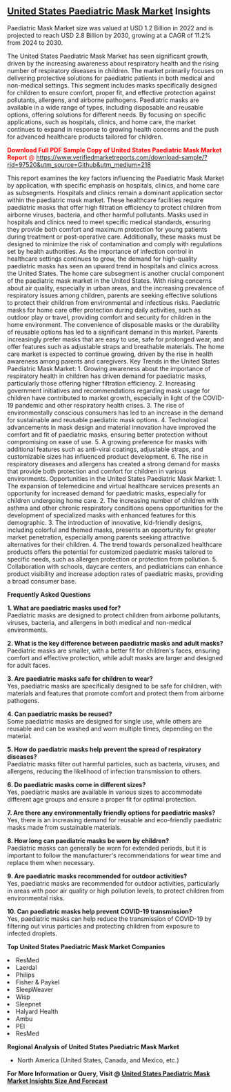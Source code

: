 <h2><a href="https://www.verifiedmarketreports.com/download-sample/?rid=97520&amp;utm_source=Github&amp;utm_medium=218" target="_blank">United States Paediatric Mask Market</a> Insights</h2><p>Paediatric Mask Market size was valued at USD 1.2 Billion in 2022 and is projected to reach USD 2.8 Billion by 2030, growing at a CAGR of 11.2% from 2024 to 2030.</p><p> <p>The United States Paediatric Mask Market has seen significant growth, driven by the increasing awareness about respiratory health and the rising number of respiratory diseases in children. The market primarily focuses on delivering protective solutions for paediatric patients in both medical and non-medical settings. This segment includes masks specifically designed for children to ensure comfort, proper fit, and effective protection against pollutants, allergens, and airborne pathogens. Paediatric masks are available in a wide range of types, including disposable and reusable options, offering solutions for different needs. By focusing on specific applications, such as hospitals, clinics, and home care, the market continues to expand in response to growing health concerns and the push for advanced healthcare products tailored for children. <p><span class=""><span style="color: #ff0000;"><strong>Download Full PDF Sample Copy of United States Paediatric Mask Market Report</strong> @ </span><a href="https://www.verifiedmarketreports.com/download-sample/?rid=97520&amp;utm_source=Github&amp;utm_medium=218" target="_blank">https://www.verifiedmarketreports.com/download-sample/?rid=97520&amp;utm_source=Github&amp;utm_medium=218</a></span></p> This report examines the key factors influencing the Paediatric Mask Market by application, with specific emphasis on hospitals, clinics, and home care as subsegments. Hospitals and clinics remain a dominant application sector within the paediatric mask market. These healthcare facilities require paediatric masks that offer high filtration efficiency to protect children from airborne viruses, bacteria, and other harmful pollutants. Masks used in hospitals and clinics need to meet specific medical standards, ensuring they provide both comfort and maximum protection for young patients during treatment or post-operative care. Additionally, these masks must be designed to minimize the risk of contamination and comply with regulations set by health authorities. As the importance of infection control in healthcare settings continues to grow, the demand for high-quality paediatric masks has seen an upward trend in hospitals and clinics across the United States. The home care subsegment is another crucial component of the paediatric mask market in the United States. With rising concerns about air quality, especially in urban areas, and the increasing prevalence of respiratory issues among children, parents are seeking effective solutions to protect their children from environmental and infectious risks. Paediatric masks for home care offer protection during daily activities, such as outdoor play or travel, providing comfort and security for children in the home environment. The convenience of disposable masks or the durability of reusable options has led to a significant demand in this market. Parents increasingly prefer masks that are easy to use, safe for prolonged wear, and offer features such as adjustable straps and breathable materials. The home care market is expected to continue growing, driven by the rise in health awareness among parents and caregivers. Key Trends in the United States Paediatric Mask Market: 1. Growing awareness about the importance of respiratory health in children has driven demand for paediatric masks, particularly those offering higher filtration efficiency. 2. Increasing government initiatives and recommendations regarding mask usage for children have contributed to market growth, especially in light of the COVID-19 pandemic and other respiratory health crises. 3. The rise of environmentally conscious consumers has led to an increase in the demand for sustainable and reusable paediatric mask options. 4. Technological advancements in mask design and material innovation have improved the comfort and fit of paediatric masks, ensuring better protection without compromising on ease of use. 5. A growing preference for masks with additional features such as anti-viral coatings, adjustable straps, and customizable sizes has influenced product development. 6. The rise in respiratory diseases and allergens has created a strong demand for masks that provide both protection and comfort for children in various environments. Opportunities in the United States Paediatric Mask Market: 1. The expansion of telemedicine and virtual healthcare services presents an opportunity for increased demand for paediatric masks, especially for children undergoing home care. 2. The increasing number of children with asthma and other chronic respiratory conditions opens opportunities for the development of specialized masks with enhanced features for this demographic. 3. The introduction of innovative, kid-friendly designs, including colorful and themed masks, presents an opportunity for greater market penetration, especially among parents seeking attractive alternatives for their children. 4. The trend towards personalized healthcare products offers the potential for customized paediatric masks tailored to specific needs, such as allergen protection or protection from pollution. 5. Collaboration with schools, daycare centers, and pediatricians can enhance product visibility and increase adoption rates of paediatric masks, providing a broad consumer base. <p><b>Frequently Asked Questions</b></p> <p><b>1. What are paediatric masks used for?</b><br> Paediatric masks are designed to protect children from airborne pollutants, viruses, bacteria, and allergens in both medical and non-medical environments. </p> <p><b>2. What is the key difference between paediatric masks and adult masks?</b><br> Paediatric masks are smaller, with a better fit for children's faces, ensuring comfort and effective protection, while adult masks are larger and designed for adult faces. </p> <p><b>3. Are paediatric masks safe for children to wear?</b><br> Yes, paediatric masks are specifically designed to be safe for children, with materials and features that promote comfort and protect them from airborne pathogens. </p> <p><b>4. Can paediatric masks be reused?</b><br> Some paediatric masks are designed for single use, while others are reusable and can be washed and worn multiple times, depending on the material. </p> <p><b>5. How do paediatric masks help prevent the spread of respiratory diseases?</b><br> Paediatric masks filter out harmful particles, such as bacteria, viruses, and allergens, reducing the likelihood of infection transmission to others. </p> <p><b>6. Do paediatric masks come in different sizes?</b><br> Yes, paediatric masks are available in various sizes to accommodate different age groups and ensure a proper fit for optimal protection. </p> <p><b>7. Are there any environmentally friendly options for paediatric masks?</b><br> Yes, there is an increasing demand for reusable and eco-friendly paediatric masks made from sustainable materials. </p> <p><b>8. How long can paediatric masks be worn by children?</b><br> Paediatric masks can generally be worn for extended periods, but it is important to follow the manufacturer's recommendations for wear time and replace them when necessary. </p> <p><b>9. Are paediatric masks recommended for outdoor activities?</b><br> Yes, paediatric masks are recommended for outdoor activities, particularly in areas with poor air quality or high pollution levels, to protect children from environmental risks. </p> <p><b>10. Can paediatric masks help prevent COVID-19 transmission?</b><br> Yes, paediatric masks can help reduce the transmission of COVID-19 by filtering out virus particles and protecting children from exposure to infected droplets. </p> </p><p><strong>Top United States Paediatric Mask Market Companies</strong></p><div data-test-id=""><p><li>ResMed</li><li> Laerdal</li><li> Philips</li><li> Fisher & Paykel</li><li> SleepWeaver</li><li> Wisp</li><li> Sleepnet</li><li> Halyard Health</li><li> Ambu</li><li> PEI</li><li> ResMed</li></p><div><strong>Regional Analysis of&nbsp;United States Paediatric Mask Market</strong></div><ul><li dir="ltr"><p dir="ltr">North America&nbsp;(United States, Canada, and Mexico, etc.)</p></li></ul><p><strong>For More Information or Query, Visit @&nbsp;</strong><strong><a href="https://www.verifiedmarketreports.com/product/global-paediatric-mask-market-growth-2019-2024/?utm_source=Github&amp;utm_medium=218" target="_blank">United States Paediatric Mask Market Insights Size And Forecast</a></strong></p></div>
